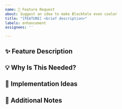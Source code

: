 ```yaml
---
name: 🌟 Feature Request
about: Suggest an idea to make Blackhole even cooler
title: "[FEATURE] <brief description>"
labels: enhancement
assignees: ''

---
```


## ✨ Feature Description

<!-- What do you want to see added or changed? -->

## 💡 Why Is This Needed?

<!-- What problem does it solve or what value does it add? -->

## 🎯 Implementation Ideas

<!-- If you have a rough idea on how it can be implemented, share it! -->

## 🧠 Additional Notes

<!-- Anything else we should know? -->
